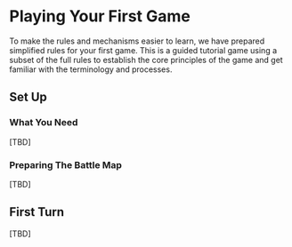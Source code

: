 # Playing Your First Game

To make the rules and mechanisms easier to learn, we have prepared simplified rules for your first game. This is a guided tutorial game using a subset of the full rules to establish the core principles of the game and get familiar with the terminology and processes.

## Set Up

### What You Need

[TBD]

### Preparing The Battle Map

[TBD]

## First Turn

[TBD]

